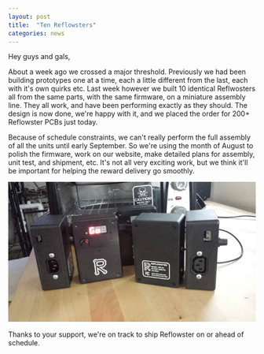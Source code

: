 ```yaml
---
layout: post
title:  "Ten Reflowsters"
categories: news
---
```


<p>Hey guys and gals,</p><p>About a week ago we crossed a major threshold. Previously we had been building prototypes one at a time, each a little different from the last, each with it's own quirks etc. Last week however we built 10 identical Reflwosters all from the same parts, with the same firmware, on a miniature assembly line. They all work, and have been performing exactly as they should. The design is now done, we're happy with it, and we placed the order for 200+ Reflowster PCBs just today.</p><p>Because of schedule constraints, we can't really perform the full assembly of all the units until early September. So we're using the month of August to polish the firmware, work on our website, make detailed plans for assembly, unit test, and shipment, etc. It's not all very exciting work, but we think it'll be important for helping the reward delivery go smoothly.</p><img class="showcase" src="/resources/images/updates/update_08_05_2014_1.jpg">
<p>Thanks to your support, we're on track to ship Reflowster on or ahead of schedule.</p>
